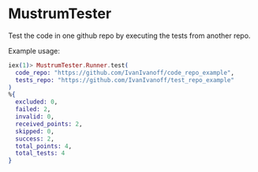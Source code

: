 # MustrumTester

Test the code in one github repo by executing the tests from another repo.

Example usage:

```elixir
iex(1)> MustrumTester.Runner.test(
  code_repo: "https://github.com/IvanIvanoff/code_repo_example",
  tests_repo: "https://github.com/IvanIvanoff/test_repo_example"
)
%{
  excluded: 0,
  failed: 2,
  invalid: 0,
  received_points: 2,
  skipped: 0,
  success: 2,
  total_points: 4,
  total_tests: 4
}
```
